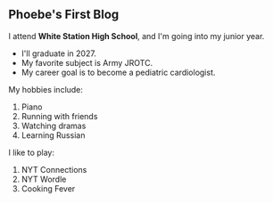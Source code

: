 ## Phoebe's First Blog

I attend **White Station High School**, and I'm going into my junior year.
- I'll graduate in 2027.
- My favorite subject is Army JROTC.
- My career goal is to become a pediatric cardiologist.

My hobbies include:
1. Piano
2. Running with friends
3. Watching dramas
4. Learning Russian

I like to play:
1. NYT Connections
2. NYT Wordle
3. Cooking Fever
